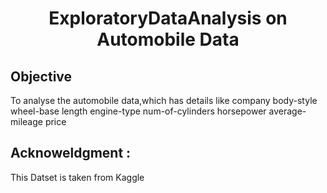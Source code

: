 

<html>
  <h1 align='center'>
    ExploratoryDataAnalysis on Automobile Data
  </h1>
  <h2>
    Objective
  </h2>
  <p1>
      To analyse the automobile data,which has details like 
     company 
     body-style        
     wheel-base  
     length       
     engine-type    
     num-of-cylinders   
     horsepower
     average-mileage   
     price  
  </p1>
  
  <h2>
    Acknoweldgment :
  </h2>
  <p1>
    This Datset is taken from Kaggle
  </p1>


  </html>
  
  





